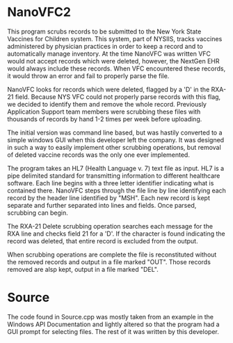# NanoVFC2
This program scrubs records to be submitted to the New York State Vaccines for Children system. This system, part of NYSIIS, tracks vaccines administered by physician practices in order to keep a record and to automatically manage inventory. At the time NanoVFC was written VFC would not accept records which were deleted, however, the NextGen EHR would always include these records. When VFC encountered these records, it would throw an error and fail to properly parse the file. 
  
NanoVFC looks for records which were deleted, flagged by a 'D' in the RXA-21 field. Because NYS VFC could not properly parse records with this flag, we decided to identify them and remove the whole record. Previously Application Support team members were scrubbing these files with thousands of records by hand 1-2 times per week before uploading.
 
The initial version was command line based, but was hastily converted to a simple windows GUI when this developer left the company. It was designed in such a way to easily implement other scrubbing operations, but removal of deleted vaccine records was the only one ever implemented. 
 
The program takes an HL7 (Health Language v. 7) text file as input. HL7 is a pipe delimited standard for transmitting information to different healthcare software. Each line begins with a three letter identifier indicating what is contained there. NanoVFC steps through the file line by line identifying each record by the header line identified by "MSH". Each new record is kept separate and further separated into lines and fields. Once parsed, scrubbing can begin.
 
The RXA-21 Delete scrubbing operation searches each message for the RXA line and checks field 21 for a 'D'. If the character is found indicating the record was deleted, that entire record is excluded from the output. 
 
When scrubbing operations are complete the file is reconstituted without the removed records and output in a file marked "OUT". Those records removed are alsp kept, output in a file marked "DEL".
 
 
# Source
The code found in Source.cpp was mostly taken from an example in the Windows API Documentation and lightly altered so that the program had a GUI prompt for selecting files.
The rest of it was written by this developer.
